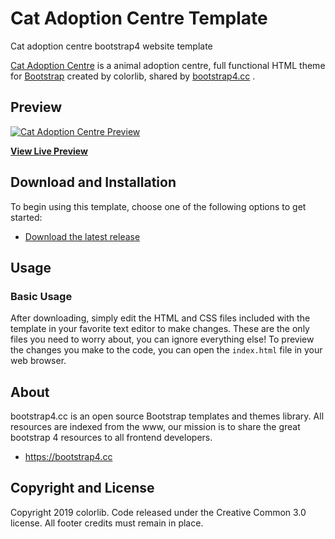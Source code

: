 # Cat Adoption Centre Template
Cat adoption centre bootstrap4 website template

[Cat Adoption Centre](https://bootstrap4.cc/theme/cat-adoption-centre-template/) is a animal adoption centre, full functional HTML theme for [Bootstrap](http://getbootstrap.com/) created by colorlib, shared by [bootstrap4.cc](https://bootstrap4.cc) .

## Preview

[![Cat Adoption Centre Preview](http://bootstrap4.cc/wp-content/uploads/2019/06/cat-adpotion-shelter-template.png)](https://bootstrap4.cc/theme/cat-adoption-centre-template/)

**[View Live Preview](https://bootstrap4.cc/theme/cat-adoption-centre-template)**

## Download and Installation

To begin using this template, choose one of the following options to get started:
* [Download the latest release](https://bootstrap4.cc/theme/cat-adoption-centre-template/)

## Usage

### Basic Usage

After downloading, simply edit the HTML and CSS files included with the template in your favorite text editor to make changes. These are the only files you need to worry about, you can ignore everything else! To preview the changes you make to the code, you can open the `index.html` file in your web browser.

## About

bootstrap4.cc is an open source Bootstrap templates and themes library.
All resources are indexed from the www, our mission is to share the great bootstrap 4 resources to all frontend developers.

* https://bootstrap4.cc

## Copyright and License

Copyright 2019 colorlib. Code released under the Creative Common 3.0 license.
All footer credits must remain in place.
